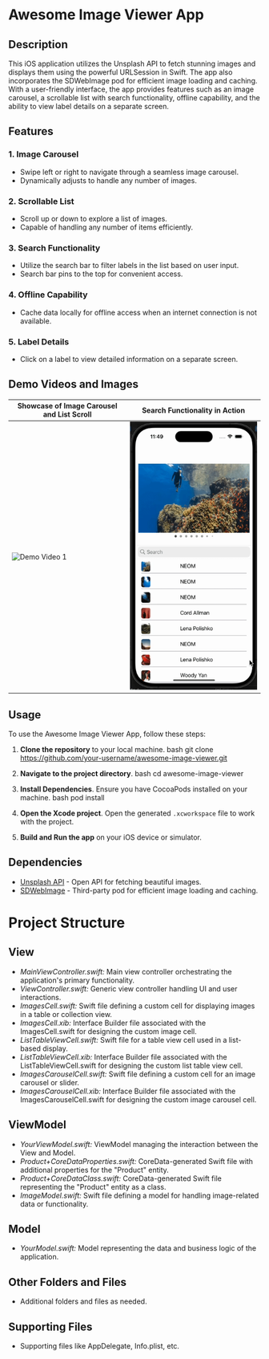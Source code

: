 
# Awesome Image Viewer App

## Description
This iOS application utilizes the Unsplash API to fetch stunning images and displays them using the powerful URLSession in Swift. The app also incorporates the SDWebImage pod for efficient image loading and caching. With a user-friendly interface, the app provides features such as an image carousel, a scrollable list with search functionality, offline capability, and the ability to view label details on a separate screen.

## Features

### 1. Image Carousel

- Swipe left or right to navigate through a seamless image carousel.
- Dynamically adjusts to handle any number of images.

### 2. Scrollable List

- Scroll up or down to explore a list of images.
- Capable of handling any number of items efficiently.

### 3. Search Functionality

- Utilize the search bar to filter labels in the list based on user input.
- Search bar pins to the top for convenient access.

### 4. Offline Capability

- Cache data locally for offline access when an internet connection is not available.

### 5. Label Details

- Click on a label to view detailed information on a separate screen.









## Demo Videos and Images
| Showcase of Image Carousel and List Scroll                       |   Search Functionality in Action                      |
| ----------------------------------- | ----------------------------------- |
| ![Demo Video 1](https://github.com/rohit-dseu/1/blob/main/WhatsApp%20Video%202024-01-20%20at%2011.50.24%20PM.gif) | ![Demo Video 2](https://github.com/rohit-dseu/1/blob/main/WhatsApp%20Video%202024-01-20%20at%2011.49.47%20PM.gif)|


## Usage

To use the Awesome Image Viewer App, follow these steps:

1. **Clone the repository** to your local machine.
    bash
    git clone https://github.com/your-username/awesome-image-viewer.git
    

2. **Navigate to the project directory**.
    bash
    cd awesome-image-viewer
    

3. **Install Dependencies**. Ensure you have CocoaPods installed on your machine.
    bash
    pod install
    

4. **Open the Xcode project**. Open the generated `.xcworkspace` file to work with the project.

5. **Build and Run the app** on your iOS device or simulator.

## Dependencies

- [Unsplash API](https://unsplash.com/developers) - Open API for fetching beautiful images.
- [SDWebImage](https://github.com/SDWebImage/SDWebImage) - Third-party pod for efficient image loading and caching.

# Project Structure

## View
- *MainViewController.swift:* Main view controller orchestrating the application's primary functionality.
- *ViewController.swift:* Generic view controller handling UI and user interactions.
- *ImagesCell.swift:* Swift file defining a custom cell for displaying images in a table or collection view.
- *ImagesCell.xib:* Interface Builder file associated with the ImagesCell.swift for designing the custom image cell.
- *ListTableViewCell.swift:* Swift file for a table view cell used in a list-based display.
- *ListTableViewCell.xib:* Interface Builder file associated with the ListTableViewCell.swift for designing the custom list table view cell.
- *ImagesCarouselCell.swift:* Swift file defining a custom cell for an image carousel or slider.
- *ImagesCarouselCell.xib:* Interface Builder file associated with the ImagesCarouselCell.swift for designing the custom image carousel cell.

## ViewModel
- *YourViewModel.swift:* ViewModel managing the interaction between the View and Model.
- *Product+CoreDataProperties.swift:* CoreData-generated Swift file with additional properties for the "Product" entity.
- *Product+CoreDataClass.swift:* CoreData-generated Swift file representing the "Product" entity as a class.
- *ImageModel.swift:* Swift file defining a model for handling image-related data or functionality.

## Model
- *YourModel.swift:* Model representing the data and business logic of the application.

## Other Folders and Files
- Additional folders and files as needed.

## Supporting Files
- Supporting files like AppDelegate, Info.plist, etc.
